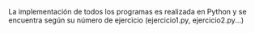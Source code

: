 La implementación de todos los programas es realizada en Python y se encuentra según su número de ejercicio (ejercicio1.py, ejercicio2.py...)
